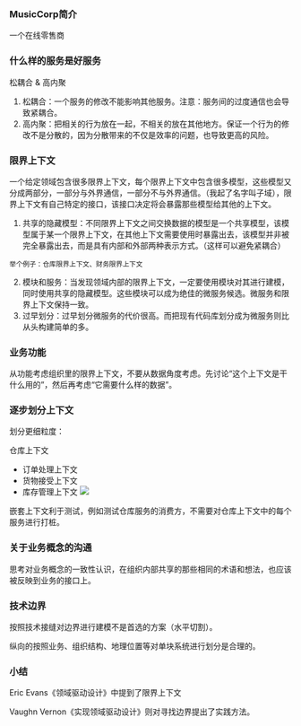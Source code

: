 ### MusicCorp简介
一个在线零售商

### 什么样的服务是好服务
松耦合 & 高内聚
1. 松耦合：一个服务的修改不能影响其他服务。注意：服务间的过度通信也会导致紧耦合。
2. 高内聚：把相关的行为放在一起，不相关的放在其他地方。保证一个行为的修改不是分散的，因为分散带来的不仅是效率的问题，也导致更高的风险。

### 限界上下文
一个给定领域包含很多限界上下文，每个限界上下文中包含很多模型，这些模型又分成两部分，一部分与外界通信，一部分不与外界通信。（我起了名字叫子域），限界上下文有自己特定的接口，该接口决定将会暴露那些模型给其他的上下文。
1. 共享的隐藏模型：不同限界上下文之间交换数据的模型是一个共享模型，该模型属于某一个限界上下文，在其他上下文需要使用时暴露出去，该模型并非被完全暴露出去，而是具有内部和外部两种表示方式。（这样可以避免紧耦合）

`举个例子：仓库限界上下文、财务限界上下文`

2. 模块和服务：当发现领域内部的限界上下文，一定要使用模块对其进行建模，同时使用共享的隐藏模型。这些模块可以成为绝佳的微服务候选。微服务和限界上下文保持一致。
3. 过早划分：过早划分微服务的代价很高。而把现有代码库划分成为微服务则比从头构建简单的多。

### 业务功能
从功能考虑组织里的限界上下文，不要从数据角度考虑。先讨论“这个上下文是干什么用的”，然后再考虑“它需要什么样的数据”。

### 逐步划分上下文
划分更细粒度：

仓库上下文
- 订单处理上下文
- 货物接受上下文
- 库存管理上下文
![](http://a3.qpic.cn/psb?/V120cGPg1BkF5W/EyXWTvQPrl2zKlTEiit36clK7DIcPaOPxPe1MC1bmAI!/c/dJoAAAAAAAAA&ek=1&kp=1&pt=0&bo=OAQ4BDgEOAQBACc!&tl=1&tm=1536580800&sce=0-12-12&rf=0-18)


嵌套上下文利于测试，例如测试仓库服务的消费方，不需要对仓库上下文中的每个服务进行打桩。

### 关于业务概念的沟通
思考对业务概念的一致性认识，在组织内部共享的那些相同的术语和想法，也应该被反映到业务的接口上。

### 技术边界
按照技术接缝对边界进行建模不是首选的方案（水平切割）。

纵向的按照业务、组织结构、地理位置等对单块系统进行划分是合理的。

### 小结
Eric Evans《领域驱动设计》中提到了限界上下文

Vaughn Vernon《实现领域驱动设计》则对寻找边界提出了实践方法。


